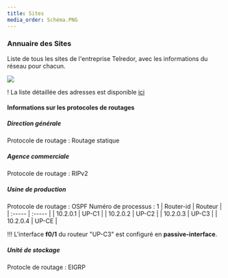 ```yaml
---
title: Sites
media_order: Schéma.PNG
---
```


### Annuaire des Sites

Liste de tous les sites de l'entreprise Telredor, avec les informations du réseau pour chacun.

![](Sch%C3%A9ma.PNG)

! La liste détaillée des adresses est disponible [ici](/addressage-ip/listes-des-adresses)

#### Informations sur les protocoles de routages

##### Direction générale

Protocole de routage : Routage statique

##### Agence commerciale

Protocole de routage : RIPv2

##### Usine de production

Protocole de routage : OSPF
Numéro de processus : 1
|  Router-id  |  Routeur  |
|  :-----          |  :-----          |
|  10.2.0.1 |  UP-C1 |
|  10.2.0.2 |  UP-C2 |
|  10.2.0.3 |  UP-C3 |
|  10.2.0.4 |  UP-CE |

!!! L'interface **f0/1** du routeur "UP-C3" est configuré en **passive-interface**.

##### Unité de stockage

Protocle de routage : EIGRP